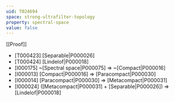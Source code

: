 ```yaml
---
uid: T024694
space: strong-ultrafilter-topology
property: spectral-space
value: false
---
```

[[Proof]]

* [T000423] [Separable|P000026]
* [T000424] [Lindelof|P000018]
* [I000175] ~[Spectral space|P000075] => ~[Compact|P000016]
* [I000013] [Compact|P000016] => [Paracompact|P000030]
* [I000014] [Paracompact|P000030] => [Metacompact|P000031]
* [I000024] ([Metacompact|P000031] + [Separable|P000026]) => [Lindelof|P000018]

